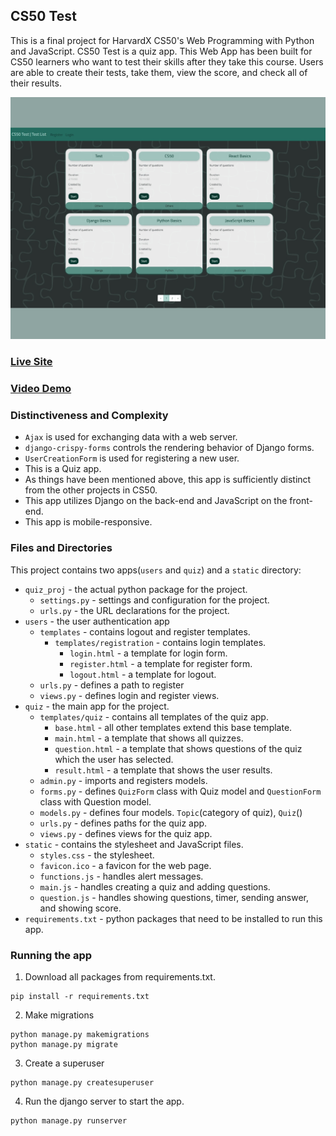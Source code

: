 ## CS50 Test
This is a final project for HarvardX CS50's Web Programming with Python and JavaScript. CS50 Test is a quiz app. This Web App has been built for CS50 learners who want to test their skills after they take this course. Users are able to create their tests, take them, view the score, and check all of their results.

![](https://github.com/melinafallahpour/quizfinal/blob/main/1.jpg)

### [Live Site](https://quizfinal.pythonanywhere.com/)
### [Video Demo](https://youtu.be/gR3meOVyF4s/)



### Distinctiveness and Complexity
  - `Ajax` is used for exchanging data with a web server.
  - `django-crispy-forms` controls the rendering behavior of Django forms.
  - `UserCreationForm` is used for registering a new user.
  - This is a Quiz app.
  - As things have been mentioned above, this app is sufficiently distinct from the other projects in CS50. 
  - This app utilizes Django on the back-end and JavaScript on the front-end.
  - This app is mobile-responsive.

### Files and Directories
This project contains two apps(`users` and `quiz`) and a `static` directory:
  * `quiz_proj` - the actual python package for the project.
    * `settings.py` - settings and configuration for the project.
    * `urls.py` - the URL declarations for the project.
  * `users` - the user authentication app
    * `templates` - contains logout and register templates.
      * `templates/registration` - contains login templates.
        * `login.html` - a template for login form.
        * `register.html` - a template for register form.
        * `logout.html` - a template for logout.
    * `urls.py` - defines a path to register
    * `views.py` - defines login and register views.
  * `quiz` - the main app for the project.
    * `templates/quiz` - contains all templates of the quiz app.
      * `base.html` - all other templates extend this base template.
      * `main.html` - a template that shows all quizzes.
      * `question.html` - a template that shows  questions of the quiz which the user has selected.
      * `result.html` - a template that shows the user results.
    * `admin.py` - imports and registers models.
    * `forms.py` - defines `QuizForm` class with Quiz model and `QuestionForm` class with Question model.
    * `models.py` - defines four models. `Topic`(category of quiz), `Quiz`()
    * `urls.py` - defines paths for the quiz app.
    * `views.py` - defines views for the quiz app.
  * `static` - contains the stylesheet and JavaScript files.
      * `styles.css` - the stylesheet.
      * `favicon.ico` - a favicon for the web page.
      * `functions.js` - handles alert messages.
      * `main.js` - handles creating a quiz and adding questions.
      * `question.js` - handles showing questions, timer, sending answer, and showing score.
  * `requirements.txt` - python packages that need to be installed to run this app.

### Running the app

1. Download all packages from requirements.txt.
```
pip install -r requirements.txt
```
2. Make migrations
```
python manage.py makemigrations
python manage.py migrate
```
3. Create a superuser
```
python manage.py createsuperuser
```
4. Run the django server to start the app.
```
python manage.py runserver
```
